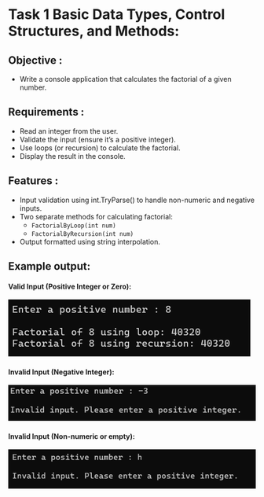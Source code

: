 # Task 1 **Basic Data Types, Control Structures, and Methods:**

## **Objective :**
- Write a console application that calculates the factorial of a given number.

## **Requirements :**
- Read an integer from the user.
- Validate the input (ensure it’s a positive integer).
- Use loops (or recursion) to calculate the factorial.
- Display the result in the console.


## **Features :**
- Input validation using int.TryParse() to handle non-numeric and negative inputs.
- Two separate methods for calculating factorial:
  - `FactorialByLoop(int num)`
  - `FactorialByRecursion(int num)`
- Output formatted using string interpolation.

## **Example output:**

####  Valid Input (Positive Integer or Zero):

![output](./output1.png)

#### Invalid Input (Negative Integer):

![output](./output2.png)

#### Invalid Input (Non-numeric or empty):

![output](./output3.png)